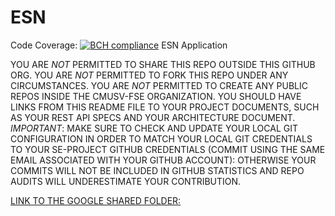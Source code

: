 # ESN

Code Coverage: [![BCH compliance](https://bettercodehub.com/edge/badge/cmusv-fse/s22-ESN-RW2?branch=main&token=cddbeaded8584852a96ea97c554956582ad82baf)](https://bettercodehub.com/)
ESN Application

YOU ARE _NOT_ PERMITTED TO SHARE THIS REPO OUTSIDE THIS GITHUB ORG. YOU ARE _NOT_ PERMITTED TO FORK THIS REPO UNDER ANY CIRCUMSTANCES. YOU ARE _NOT_ PERMITTED TO CREATE ANY PUBLIC REPOS INSIDE THE CMUSV-FSE ORGANIZATION. YOU SHOULD HAVE LINKS FROM THIS README FILE TO YOUR PROJECT DOCUMENTS, SUCH AS YOUR REST API SPECS AND YOUR ARCHITECTURE DOCUMENT. _IMPORTANT_: MAKE SURE TO CHECK AND UPDATE YOUR LOCAL GIT CONFIGURATION IN ORDER TO MATCH YOUR LOCAL GIT CREDENTIALS TO YOUR SE-PROJECT GITHUB CREDENTIALS (COMMIT USING THE SAME EMAIL ASSOCIATED WITH YOUR GITHUB ACCOUNT): OTHERWISE YOUR COMMITS WILL NOT BE INCLUDED IN GITHUB STATISTICS AND REPO AUDITS WILL UNDERESTIMATE YOUR CONTRIBUTION.

[LINK TO THE GOOGLE SHARED FOLDER:](https://drive.google.com/drive/folders/1nNsOv2_757AUOmoC1g43M_zH137_GAjd)
